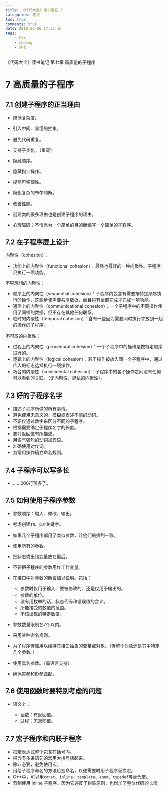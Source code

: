 ```yaml
---
title: 《代码大全》读书笔记 7
categories: 笔记
toc: true
comments: true
date: 2018-06-26 17:32:16
tags:
    - C++
    - coding
    - 读书
---
```


《代码大全》读书笔记 第七章 高质量的子程序

<!-- more -->
<!-- toc -->

7 高质量的子程序
==============

7.1 创建子程序的正当理由
---------------------

- 降低复杂度。
- 引入中间、易懂的抽象。
- 避免代码重复。
- 支持子类化。（重载）
- 隐藏顺序。
- 隐藏指针操作。
- 提高可移植性。
- 简化复杂的布尔判断。
- 改善性能。
- 创建类的很多理由也是创建子程序的理由。

- 心理障碍：不情愿为一个简单的目的而编写一个简单的子程序。

7.2 在子程序层上设计
-------------------

内聚性（cohesion）：

- 功能上的内聚性（functional cohesion）：最强也最好的一种内聚性。子程序只执行一项功能。

不够理想的内聚性：

- 顺序上的内聚性（sequential cohesion）：子程序内包含有需要按特定顺序执行的操作，这些步骤需要共享数据，而且只有全部完成才完成一项功能。
- 通信上的内聚性（communicational cohesion）：一个子程序中的不同操作使用了同样的数据，但不存在其他任何联系。
- 临时的内聚性（temporal cohesion）：含有一些因为需要同时执行才放到一起的操作的子程序。

不可取的内聚性：

- 过程上的内聚性（procedural cohesion）：一个子程序中的操作是按特定顺序进行的。
- 逻辑上的内聚性（logical cohesion）：若干操作被放入同一个子程序中，通过传入的标志选择执行一项操作。
- 巧合的内聚性（coincidental cohesion）：子程序中的各个操作之间没有任何可以看到的关联。（无内聚性、混乱的内聚性）。


7.3 好的子程序名字
-----------------

- 描述子程序所做的所有事情。
- 避免使用无意义的、模糊或表述不清的动词。
- 不要仅通过数字来区分不同的子程序。
- 根据需要确定子程序名字的长度。
- 要对返回值有所描述。
- 用语气强烈的动词加宾语。
- 准确使用对仗词。
- 为常用操作确立命名规则。


7.4 子程序可以写多长
--------------------

- ……200行顶多了。

7.5 如何使用子程序参数
----------------------

- 参数顺序：输入、修改、输出。
- 考虑创建`IN`、`OUT`关键字。
- 如果几个子程序都用了类似参数，让他们的排列一致。
- 使用所有的参数。
- 把状态或出错变量放在最后。
- 不要把子程序的参数用作工作变量。
- 在接口中对参数的断言加以说明。包括：

    - 参数时仅用于输入、要被修改的、还是仅用于输出的。
    - 参数的单位。
    - 没有用枚举的话，状态代码和错误值的含义。
    - 所能接受的数值的范围。
    - 不该出现的特定数值。

- 参数数量限制在7个以内。
- 采用某种命名规则。
- 为子程序传递用以维持其接口抽象的变量或对象。（传整个对象还是其中特定几个参数。）
- 使用具名参数。（需语言支持）
- 确保实参和形参匹配。


7.6 使用函数时要特别考虑的问题
--------------------------

- 语义上：
    
    - 函数：有返回值。
    - 过程：无返回值。

7.7 宏子程序和内联子程序
----------------------

- 把宏表达式整个包含在括号内。
- 把含有多条语句的宏用大括号括起来。
- 除非必要，避免使用宏。
- 用给子程序命名的方法给宏命名，以便需要时用子程序替换宏。
- C++中，可以用`const`、`inline`、`template`、`enum`、`typedef`等替代宏。
- 节制使用 inline 子程序。因为它违反了封装原则，也增加了整体代码的长度。
